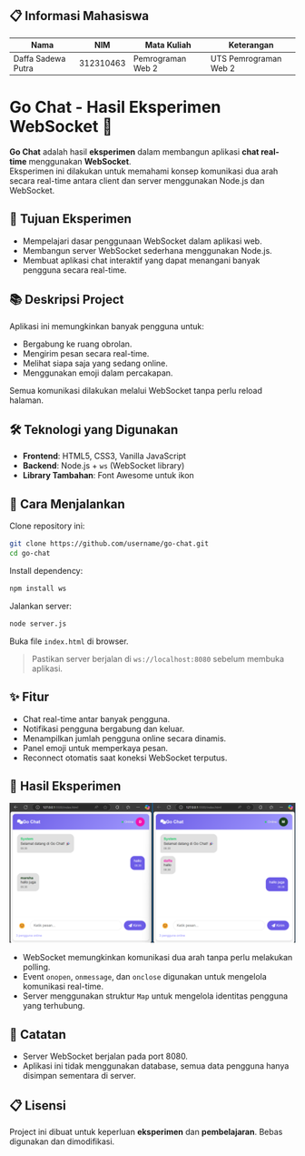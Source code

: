 ## 📋 Informasi Mahasiswa

| Nama               | NIM        | Mata Kuliah           | Keterangan               |
|--------------------|------------|-----------------------|---------------------------|
| Daffa Sadewa Putra | 312310463  | Pemrograman Web 2     | UTS Pemrograman Web 2     |

# Go Chat - Hasil Eksperimen WebSocket 🚀

**Go Chat** adalah hasil **eksperimen** dalam membangun aplikasi **chat real-time** menggunakan **WebSocket**.  
Eksperimen ini dilakukan untuk memahami konsep komunikasi dua arah secara real-time antara client dan server menggunakan Node.js dan WebSocket.

## 🎯 Tujuan Eksperimen

- Mempelajari dasar penggunaan WebSocket dalam aplikasi web.
- Membangun server WebSocket sederhana menggunakan Node.js.
- Membuat aplikasi chat interaktif yang dapat menangani banyak pengguna secara real-time.

## 📚 Deskripsi Project

Aplikasi ini memungkinkan banyak pengguna untuk:

- Bergabung ke ruang obrolan.
- Mengirim pesan secara real-time.
- Melihat siapa saja yang sedang online.
- Menggunakan emoji dalam percakapan.

Semua komunikasi dilakukan melalui WebSocket tanpa perlu reload halaman.

## 🛠️ Teknologi yang Digunakan

- **Frontend**: HTML5, CSS3, Vanilla JavaScript
- **Backend**: Node.js + `ws` (WebSocket library)
- **Library Tambahan**: Font Awesome untuk ikon

## 🚀 Cara Menjalankan

Clone repository ini:

```bash
git clone https://github.com/username/go-chat.git
cd go-chat
```

Install dependency:

```bash
npm install ws
```

Jalankan server:

```bash
node server.js
```

Buka file `index.html` di browser.

> Pastikan server berjalan di `ws://localhost:8080` sebelum membuka aplikasi.

## ✨ Fitur

- Chat real-time antar banyak pengguna.
- Notifikasi pengguna bergabung dan keluar.
- Menampilkan jumlah pengguna online secara dinamis.
- Panel emoji untuk memperkaya pesan.
- Reconnect otomatis saat koneksi WebSocket terputus.

## 📖 Hasil Eksperimen

![Alt Text](websocket.png)

- WebSocket memungkinkan komunikasi dua arah tanpa perlu melakukan polling.
- Event `onopen`, `onmessage`, dan `onclose` digunakan untuk mengelola komunikasi real-time.
- Server menggunakan struktur `Map` untuk mengelola identitas pengguna yang terhubung.

## 📜 Catatan

- Server WebSocket berjalan pada port 8080.
- Aplikasi ini tidak menggunakan database, semua data pengguna hanya disimpan sementara di server.

## 📋 Lisensi

Project ini dibuat untuk keperluan **eksperimen** dan **pembelajaran**. Bebas digunakan dan dimodifikasi.



